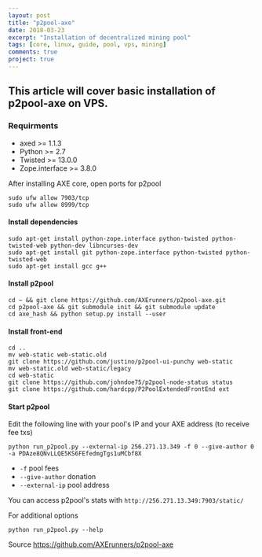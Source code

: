 ```yaml
---
layout: post
title: "p2pool-axe"
date: 2018-03-23
excerpt: "Installation of decentralized mining pool"
tags: [core, linux, guide, pool, vps, mining]
comments: true
project: true
---
```

## This article will cover basic installation of p2pool-axe on VPS.

### Requirments
* axed >= 1.1.3
* Python >= 2.7
* Twisted >= 13.0.0
* Zope.interface >= 3.8.0

After installing AXE core, open ports for p2pool

```
sudo ufw allow 7903/tcp
sudo ufw allow 8999/tcp
```

#### Install dependencies

```
sudo apt-get install python-zope.interface python-twisted python-twisted-web python-dev libncurses-dev
sudo apt-get install git python-zope.interface python-twisted python-twisted-web
sudo apt-get install gcc g++
```
#### Install p2pool
```
cd ~ && git clone https://github.com/AXErunners/p2pool-axe.git
cd p2pool-axe && git submodule init && git submodule update
cd axe_hash && python setup.py install --user
```
#### Install front-end 
```
cd ..
mv web-static web-static.old
git clone https://github.com/justino/p2pool-ui-punchy web-static
mv web-static.old web-static/legacy
cd web-static
git clone https://github.com/johndoe75/p2pool-node-status status
git clone https://github.com/hardcpp/P2PoolExtendedFrontEnd ext
```
#### Start p2pool

Edit the following line with your pool's IP and your AXE address (to receive fee txs)
```
python run_p2pool.py --external-ip 256.271.13.349 -f 0 --give-author 0 -a PDAze8QNvLLQE5KS6FEfedmgTgs1uMCbf8X
```
* `-f` pool fees
* `--give-author` donation
* `--external-ip` pool address

You can access p2pool's stats with `http://256.271.13.349:7903/static/`

For additional options 
```
python run_p2pool.py --help
```
Source https://github.com/AXErunners/p2pool-axe
